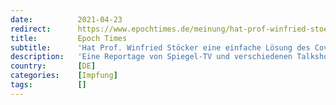 ```yaml
---
date:          2021-04-23
redirect:      https://www.epochtimes.de/meinung/hat-prof-winfried-stoecker-eine-einfache-loesung-des-covid-problems-entdeckt-a3494885.html
title:         Epoch Times
subtitle:      'Hat Prof. Winfried Stöcker eine einfache Lösung des Covid-Problems entdeckt?'
description:   'Eine Reportage von Spiegel-TV und verschiedenen Talkshows über einen neuen Impfstoff gegen SARS-CoV-2 haben in den letzten Wochen ein großes Echo in den Medien gefunden. Direkt mit dem Entwickler, Prof. Winfried Stöcker, hat unser Gastautor Marc DeSargeau gesprochen.'
country:       [DE]
categories:    [Impfung]
tags:          []
---
```

